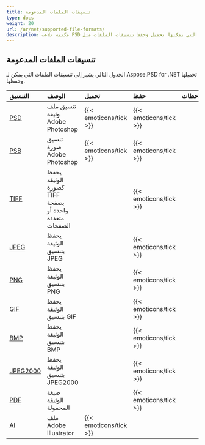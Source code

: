 ```yaml
---
title: تنسيقات الملفات المدعومة
type: docs
weight: 20
url: /ar/net/supported-file-formats/
description: مكتبة تلاعب PSD التي يمكنها تحميل وحفظ تنسيقات الملفات مثل PSD، PSB، TIFF، JPEG، PNG، GIF، BMP، و PDF.
---
```


## **تنسيقات الملفات المدعومة**
الجدول التالي يشير إلى تنسيقات الملفات التي يمكن لـ Aspose.PSD for .NET تحميلها وحفظها.

| **التنسيق** | **الوصف** | **تحميل** | **حفظ** | **ملاحظات** |
| :- | :- | :- | :- | :- |
| [PSD](https://wiki.fileformat.com/image/psd/) | تنسيق ملف وثيقة Adobe Photoshop | {{< emoticons/tick >}} | {{< emoticons/tick >}} |  |
| [PSB](https://wiki.fileformat.com/image/psb/) | تنسيق صورة Adobe Photoshop | {{< emoticons/tick >}} | {{< emoticons/tick >}} |  |
| [TIFF](https://wiki.fileformat.com/image/tiff) | يحفظ الوثيقة كصورة TIFF بصفحة واحدة أو متعددة الصفحات |  | {{< emoticons/tick >}} |  |
| [JPEG](https://wiki.fileformat.com/image/jpeg/) | يحفظ الوثيقة بتنسيق JPEG |  | {{< emoticons/tick >}} |  |
| [PNG](https://wiki.fileformat.com/image/png/) | يحفظ الوثيقة بتنسيق PNG |  | {{< emoticons/tick >}} |  |
| [GIF](https://wiki.fileformat.com/image/gif/) | يحفظ الوثيقة بتنسيق GIF |  | {{< emoticons/tick >}} |  |
| [BMP](https://wiki.fileformat.com/image/bmp/) | يحفظ الوثيقة بتنسيق BMP |  | {{< emoticons/tick >}} |  |
| [JPEG2000](https://wiki.fileformat.com/image/jp2/) | يحفظ الوثيقة بتنسيق JPEG2000 |  | {{< emoticons/tick >}} |  |
| [PDF](https://wiki.fileformat.com/view/pdf/) | صيغة الوثيقة المحمولة |  | {{< emoticons/tick >}} |  |
| [AI](/psd/ar/net/ai-adobe-illustrator-format/) | ملف Adobe Illustrator | {{< emoticons/tick >}} |  |  |